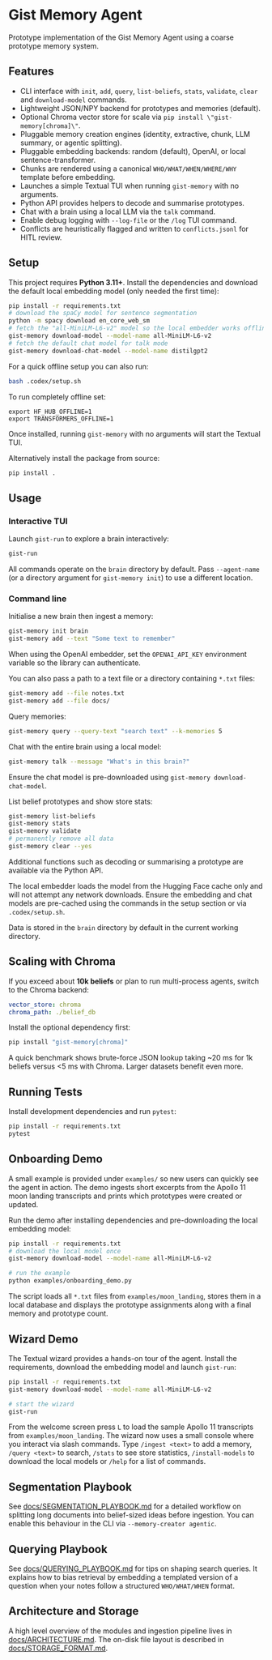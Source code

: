 # Gist Memory Agent

Prototype implementation of the Gist Memory Agent using a coarse prototype memory system.

## Features

- CLI interface with `init`, `add`, `query`, `list-beliefs`, `stats`,
  `validate`, `clear` and `download-model` commands.
- Lightweight JSON/NPY backend for prototypes and memories (default).
- Optional Chroma vector store for scale via ``pip install \"gist-memory[chroma]\"``.
- Pluggable memory creation engines (identity, extractive, chunk, LLM summary, or agentic splitting).
- Pluggable embedding backends: random (default), OpenAI, or local sentence-transformer.
- Chunks are rendered using a canonical ``WHO/WHAT/WHEN/WHERE/WHY`` template before embedding.
- Launches a simple Textual TUI when running `gist-memory` with no arguments.
- Python API provides helpers to decode and summarise prototypes.
- Chat with a brain using a local LLM via the `talk` command.
- Enable debug logging with `--log-file` or the `/log` TUI command.
- Conflicts are heuristically flagged and written to `conflicts.jsonl` for
  HITL review.

## Setup

This project requires **Python 3.11+**.  Install the dependencies and download
the default local embedding model (only needed the first time):

```bash
pip install -r requirements.txt
# download the spaCy model for sentence segmentation
python -m spacy download en_core_web_sm
# fetch the "all-MiniLM-L6-v2" model so the local embedder works offline
gist-memory download-model --model-name all-MiniLM-L6-v2
# fetch the default chat model for talk mode
gist-memory download-chat-model --model-name distilgpt2
```

For a quick offline setup you can also run:

```bash
bash .codex/setup.sh
```


To run completely offline set:

```
export HF_HUB_OFFLINE=1
export TRANSFORMERS_OFFLINE=1
```
Once installed, running `gist-memory` with no arguments will start the Textual TUI.

Alternatively install the package from source:

```bash
pip install .
```

## Usage

### Interactive TUI

Launch ``gist-run`` to explore a brain interactively:

```bash
gist-run
```

All commands operate on the ``brain`` directory by default. Pass
``--agent-name`` (or a directory argument for ``gist-memory init``) to use a
different location.

### Command line

Initialise a new brain then ingest a memory:

```bash
gist-memory init brain
gist-memory add --text "Some text to remember"
```

When using the OpenAI embedder, set the ``OPENAI_API_KEY`` environment
variable so the library can authenticate.

You can also pass a path to a text file or a directory containing ``*.txt``
files:

```bash
gist-memory add --file notes.txt
gist-memory add --file docs/
```

Query memories:

```bash
gist-memory query --query-text "search text" --k-memories 5
```

Chat with the entire brain using a local model:

```bash
gist-memory talk --message "What's in this brain?"
```
Ensure the chat model is pre-downloaded using `gist-memory download-chat-model`.

List belief prototypes and show store stats:

```bash
gist-memory list-beliefs
gist-memory stats
gist-memory validate
# permanently remove all data
gist-memory clear --yes
```

Additional functions such as decoding or summarising a prototype are
available via the Python API.

The local embedder loads the model from the Hugging Face cache only and will not
attempt any network downloads. Ensure the embedding and chat models are
pre-cached using the commands in the setup section or via `.codex/setup.sh`.

Data is stored in the `brain` directory by default in the current working directory.

## Scaling with Chroma

If you exceed about **10k beliefs** or plan to run multi-process agents, switch to
the Chroma backend:

```yaml
vector_store: chroma
chroma_path: ./belief_db
```

Install the optional dependency first:

```bash
pip install "gist-memory[chroma]"
```

A quick benchmark shows brute-force JSON lookup taking ~20 ms for 1k beliefs
versus <5 ms with Chroma. Larger datasets benefit even more.

## Running Tests

Install development dependencies and run `pytest`:

```bash
pip install -r requirements.txt
pytest
```

## Onboarding Demo

A small example is provided under `examples/` so new users can quickly see the
agent in action.  The demo ingests short excerpts from the Apollo&nbsp;11 moon
landing transcripts and prints which prototypes were created or updated.

Run the demo after installing dependencies and pre-downloading the local
embedding model:

```bash
pip install -r requirements.txt
# download the local model once
gist-memory download-model --model-name all-MiniLM-L6-v2

# run the example
python examples/onboarding_demo.py
```

The script loads all `*.txt` files from `examples/moon_landing`, stores them in a
local database and displays the prototype assignments along with a final memory
and prototype count.

## Wizard Demo

The Textual wizard provides a hands-on tour of the agent. Install the
requirements, download the embedding model and launch ``gist-run``:

```bash
pip install -r requirements.txt
gist-memory download-model --model-name all-MiniLM-L6-v2

# start the wizard
gist-run
```

From the welcome screen press ``L`` to load the sample Apollo 11 transcripts
from ``examples/moon_landing``. The wizard now uses a small console where you
interact via slash commands. Type ``/ingest <text>`` to add a memory, ``/query
<text>`` to search, ``/stats`` to see store statistics, ``/install-models`` to
download the local models or ``/help`` for a list of commands.

## Segmentation Playbook

See [docs/SEGMENTATION_PLAYBOOK.md](docs/SEGMENTATION_PLAYBOOK.md) for a detailed workflow on splitting long documents into belief-sized ideas before ingestion. You can enable this behaviour in the CLI via `--memory-creator agentic`.

## Querying Playbook

See [docs/QUERYING_PLAYBOOK.md](docs/QUERYING_PLAYBOOK.md) for tips on shaping search queries. It explains how to bias retrieval by embedding a templated version of a question when your notes follow a structured `WHO/WHAT/WHEN` format.

## Architecture and Storage

A high level overview of the modules and ingestion pipeline lives in
[docs/ARCHITECTURE.md](docs/ARCHITECTURE.md).  The on-disk file layout is
described in [docs/STORAGE_FORMAT.md](docs/STORAGE_FORMAT.md).

